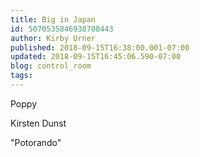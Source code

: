 ```yaml
---
title: Big in Japan
id: 5070535846938708443
author: Kirby Urner
published: 2018-09-15T16:38:00.001-07:00
updated: 2018-09-15T16:45:06.590-07:00
blog: control_room
tags: 
---
```


Poppy

Kirsten Dunst 

"Potorando"